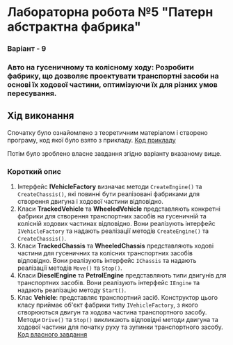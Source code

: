 
# Лабораторна робота №5 "Патерн абстрактна фабрика"
### Варіант - 9 
### Авто на гусеничному та колісному ходу: Розробити фабрику, що дозволяє проектувати транспортні засоби на основі їх ходової частини, оптимізуючи їх для різних умов пересування.
## Хід виконання
Спочатку було ознайомлено з теоретичним матеріалом і створено програму, код якої було взято з прикладу.
[Код прикладу](https://github.com/Artem-Pylhun/05-abstract-factory-Artem-Pylhun/blob/main/src/Practice5_DesignPatterns.ExampleOfAbstractFactory/Program.cs)

Потім було зроблено власне завдання згідно варіанту вказаному вище.
### Короткий опис
1. Інтерфейс **IVehicleFactory** визначає методи `CreateEngine()` та `CreateChassis()`, які повинні бути реалізовані фабриками для створення двигуна і ходової частини відповідно.
2. Класи **TrackedVehicle** та **WheeledVehicle**  представляють конкретні фабрики для створення транспортних засобів на гусеничній та колісній ходових частинах відповідно. Вони реалізують інтерфейс `IVehicleFactory` та надають реалізації методів `CreateEngine()` та `CreateChassis()`.
3. Класи **TrackedChassis** та **WheeledChassis** представляють ходові частини для гусеничних та колісних транспортних засобів відповідно. Вони реалізують інтерфейс `IChassis` та надають реалізації методів `Move()` та `Stop()`.
4. Класи **DieselEngine** та **PetrolEngine** представляють типи двигунів для транспортних засобів. Вони реалізують інтерфейс `IEngine` та надають реалізацію методу `Start()`.
5. Клас  **Vehicle**: представляє транспортний засіб. Конструктор цього класу приймає об'єкт фабрики типу `IVehicleFactory`, з якого створюються двигун та ходова частина транспортного засобу. Методи `Drive()` та `Stop()` викликають відповідні методи двигуна та ходової частини для початку руху та зупинки транспортного засобу.
[Код власного завдання](https://github.com/Artem-Pylhun/05-abstract-factory-Artem-Pylhun/blob/main/src/Practice5_DesignPatterns.MyOwnTask/Program.cs)
